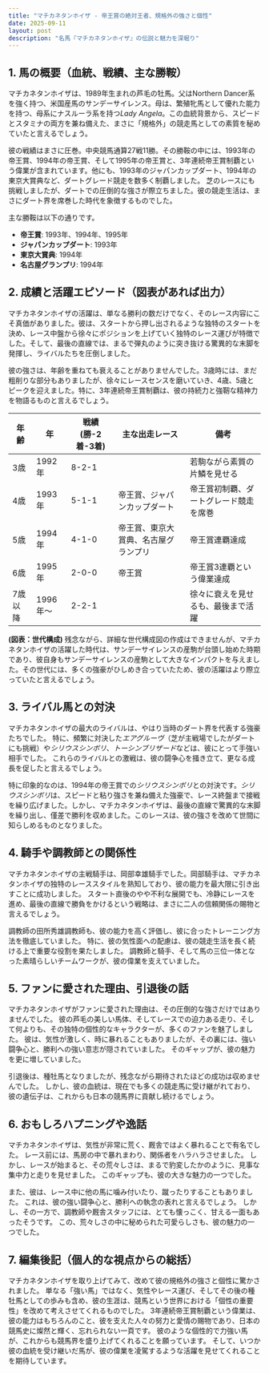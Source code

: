 ```yaml
---
title: "マチカネタンホイザ - 帝王賞の絶対王者、規格外の強さと個性"
date: 2025-09-11
layout: post
description: "名馬『マチカネタンホイザ』の伝説と魅力を深堀り"
---
```


## 1. 馬の概要（血統、戦績、主な勝鞍）

マチカネタンホイザは、1989年生まれの芦毛の牡馬。父はNorthern Dancer系を強く持つ、米国産馬のサンデーサイレンス。母は、繁殖牝馬として優れた能力を持つ、母系にナスルーラ系を持つ*Lady Angela*。この血統背景から、スピードとスタミナの両方を兼ね備えた、まさに「規格外」の競走馬としての素質を秘めていたと言えるでしょう。

彼の戦績はまさに圧巻。中央競馬通算27戦11勝。その勝鞍の中には、1993年の帝王賞、1994年の帝王賞、そして1995年の帝王賞と、3年連続帝王賞制覇という偉業が含まれています。他にも、1993年のジャパンカップダート、1994年の東京大賞典など、ダートグレード競走を数多く制覇しました。  芝のレースにも挑戦しましたが、ダートでの圧倒的な強さが際立ちました。彼の競走生活は、まさにダート界を席巻した時代を象徴するものでした。

主な勝鞍は以下の通りです。

* **帝王賞**: 1993年、1994年、1995年
* **ジャパンカップダート**: 1993年
* **東京大賞典**: 1994年
* **名古屋グランプリ**: 1994年


## 2. 成績と活躍エピソード（図表があれば出力）

マチカネタンホイザの活躍は、単なる勝利の数だけでなく、そのレース内容にこそ真価がありました。彼は、スタートから押し出されるような独特のスタートを決め、レース中盤から徐々にポジションを上げていく独特のレース運びが特徴でした。そして、最後の直線では、まるで弾丸のように突き抜ける驚異的な末脚を発揮し、ライバルたちを圧倒しました。

彼の強さは、年齢を重ねても衰えることがありませんでした。3歳時には、まだ粗削りな部分もありましたが、徐々にレースセンスを磨いていき、4歳、5歳とピークを迎えました。特に、3年連続帝王賞制覇は、彼の持続力と強靭な精神力を物語るものと言えるでしょう。

| 年齢 | 年 | 戦績 (勝-2着-3着) | 主な出走レース | 備考 |
|---|---|---|---|---|
| 3歳 | 1992年 | 8-2-1 |  | 若駒ながら素質の片鱗を見せる |
| 4歳 | 1993年 | 5-1-1 | 帝王賞、ジャパンカップダート | 帝王賞初制覇、ダートグレード競走を席巻 |
| 5歳 | 1994年 | 4-1-0 | 帝王賞、東京大賞典、名古屋グランプリ | 帝王賞連覇達成 |
| 6歳 | 1995年 | 2-0-0 | 帝王賞 | 帝王賞3連覇という偉業達成 |
| 7歳以降 | 1996年～ | 2-2-1 | |  徐々に衰えを見せるも、最後まで活躍 |


**(図表：世代構成)**  残念ながら、詳細な世代構成図の作成はできませんが、マチカネタンホイザの活躍した時代は、サンデーサイレンスの産駒が台頭し始めた時期であり、彼自身もサンデーサイレンスの産駒として大きなインパクトを与えました。その世代には、多くの強豪がひしめき合っていたため、彼の活躍はより際立っていたと言えるでしょう。


## 3. ライバル馬との対決

マチカネタンホイザの最大のライバルは、やはり当時のダート界を代表する強豪たちでした。  特に、頻繁に対決した*エアグルーヴ*（芝が主戦場でしたがダートにも挑戦）や*シリウスシンボリ*、*トーシンブリザード*などは、彼にとって手強い相手でした。  これらのライバルとの激戦は、彼の闘争心を掻き立て、更なる成長を促したと言えるでしょう。

特に印象的なのは、1994年の帝王賞での*シリウスシンボリ*との対決です。*シリウスシンボリ*は、スピードと粘り強さを兼ね備えた強豪で、レース終盤まで接戦を繰り広げました。しかし、マチカネタンホイザは、最後の直線で驚異的な末脚を繰り出し、僅差で勝利を収めました。このレースは、彼の強さを改めて世間に知らしめるものとなりました。


## 4. 騎手や調教師との関係性

マチカネタンホイザの主戦騎手は、岡部幸雄騎手でした。岡部騎手は、マチカネタンホイザの独特のレーススタイルを熟知しており、彼の能力を最大限に引き出すことに成功しました。  スタート直後のやや不利な展開でも、冷静にレースを進め、最後の直線で勝負をかけるという戦略は、まさに二人の信頼関係の賜物と言えるでしょう。

調教師の田所秀雄調教師も、彼の能力を高く評価し、彼に合ったトレーニング方法を徹底していました。  特に、彼の気性面への配慮は、彼の競走生活を長く続ける上で重要な役割を果たしました。  調教師と騎手、そして馬の三位一体となった素晴らしいチームワークが、彼の偉業を支えていました。


## 5. ファンに愛された理由、引退後の話

マチカネタンホイザがファンに愛された理由は、その圧倒的な強さだけではありませんでした。  彼の芦毛の美しい馬体、そしてレースでの迫力ある走り、そして何よりも、その独特の個性的なキャラクターが、多くのファンを魅了しました。  彼は、気性が激しく、時に暴れることもありましたが、その裏には、強い闘争心と、勝利への強い意志が隠されていました。  そのギャップが、彼の魅力を更に増していました。

引退後は、種牡馬となりましたが、残念ながら期待されたほどの成功は収めませんでした。  しかし、彼の血統は、現在でも多くの競走馬に受け継がれており、彼の遺伝子は、これからも日本の競馬界に貢献し続けるでしょう。


## 6. おもしろハプニングや逸話

マチカネタンホイザは、気性が非常に荒く、厩舎ではよく暴れることで有名でした。  レース前には、馬房の中で暴れまわり、関係者をハラハラさせました。  しかし、レースが始まると、その荒々しさは、まるで豹変したかのように、見事な集中力と走りを見せました。  このギャップも、彼の大きな魅力の一つでした。

また、彼は、レース中に他の馬に噛み付いたり、蹴ったりすることもありました。  これは、彼の強い闘争心と、勝利への執念の表れと言えるでしょう。  しかし、その一方で、調教師や厩舎スタッフには、とても懐っこく、甘える一面もあったそうです。  この、荒々しさの中に秘められた可愛らしさも、彼の魅力の一つでした。


## 7. 編集後記（個人的な視点からの総括）

マチカネタンホイザを取り上げてみて、改めて彼の規格外の強さと個性に驚かされました。  単なる「強い馬」ではなく、気性やレース運び、そしてその後の種牡馬としての歩みも含め、彼の生涯は、競馬という世界における「個性の重要性」を改めて考えさせてくれるものでした。  3年連続帝王賞制覇という偉業は、彼の能力はもちろんのこと、彼を支えた人々の努力と愛情の賜物であり、日本の競馬史に燦然と輝く、忘れられない一頁です。  彼のような個性的で力強い馬が、これからも競馬界を盛り上げてくれることを願っています。  そして、いつか彼の血統を受け継いだ馬が、彼の偉業を凌駕するような活躍を見せてくれることを期待しています。
